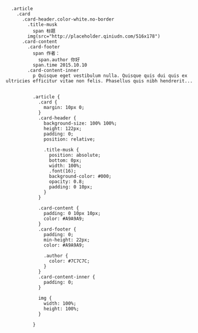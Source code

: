       .article
        .card
          .card-header.color-white.no-border
            .title-musk
              span 标题
            img(src="http://placeholder.qiniudn.com/516x178")
          .card-content 
            .card-footer
              span 作者：
                span.author 你好
              span.time 2015.10.10
            .card-content-inner 
              p Quisque eget vestibulum nulla. Quisque quis dui quis ex ultricies efficitur vitae non felis. Phasellus quis nibh hendrerit...


              .article {
                .card {
                  margin: 10px 0;
                }
                .card-header {
                  background-size: 100% 100%;
                  height: 122px;
                  padding: 0;
                  position: relative;
                  
                  .title-musk {
                    position: absolute;
                    bottom: 0px;
                    width: 100%;
                    .font(16);
                    background-color: #000;        
                    opacity: 0.8;
                    padding: 0 10px;
                  }
                }
                
                .card-content {
                  padding: 0 10px 10px; 
                  color: #A9A9A9;      
                }
                .card-footer {
                  padding: 0;
                  min-height: 22px;
                  color: #A9A9A9;
                  
                  .author {
                    color: #7C7C7C;
                  }
                }
                .card-content-inner {
                  padding: 0;
                }
                
                img {
                  width: 100%;
                  height: 100%;
                }
                
              }         